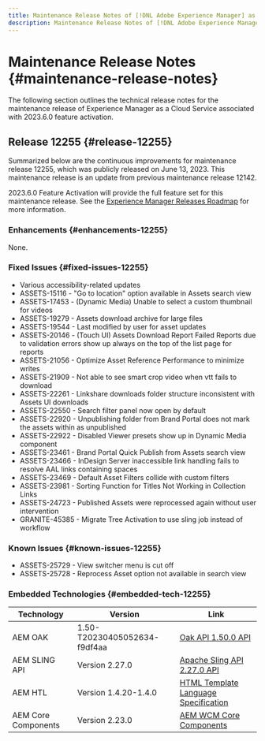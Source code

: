 ```yaml
---
title: Maintenance Release Notes of [!DNL Adobe Experience Manager] as a Cloud Service associated with 2023.6.0 feature activation.
description: Maintenance Release Notes of [!DNL Adobe Experience Manager] as a Cloud Service associated with 2023.6.0 feature activation.
---
```

# Maintenance Release Notes {#maintenance-release-notes}

The following section outlines the technical release notes for the maintenance release of Experience Manager as a Cloud Service associated with 2023.6.0 feature activation.

## Release 12255 {#release-12255}
 
Summarized below are the continuous improvements for maintenance release 12255, which was publicly released on June 13, 2023. This maintenance release is an update from previous maintenance release 12142.

2023.6.0 Feature Activation will provide the full feature set for this maintenance release. See the [Experience Manager Releases Roadmap](https://experienceleague.adobe.com/docs/experience-manager-release-information/aem-release-updates/update-releases-roadmap.html) for more information.

### Enhancements {#enhancements-12255}

None.

### Fixed Issues {#fixed-issues-12255}

- Various accessibility-related updates
- ASSETS-15116 - "Go to location" option available in Assets search view 
- ASSETS-17453 - (Dynamic Media) Unable to select a custom thumbnail for videos
- ASSETS-19279 - Assets download archive for large files
- ASSETS-19544 - Last modified by user for asset updates
- ASSETS-20146 - (Touch UI) Assets Download Report Failed Reports due to validation errors show up always on the top of the list page for reports
- ASSETS-21056 - Optimize Asset Reference Performance to minimize writes
- ASSETS-21909 - Not able to see smart crop video when vtt fails to download
- ASSETS-22261 - Linkshare downloads folder structure inconsistent with Assets UI downloads
- ASSETS-22550 - Search filter panel now open by default 
- ASSETS-22920 - Unpublishing folder from Brand Portal does not mark the assets within as unpublished
- ASSETS-22922 - Disabled Viewer presets show up in Dynamic Media component
- ASSETS-23461 - Brand Portal Quick Publish from Assets search view 
- ASSETS-23466 - InDesign Server inaccessible link handling fails to resolve AAL links containing spaces
- ASSETS-23469 - Default Asset Filters collide with custom filters
- ASSETS-23981 - Sorting Function for Titles Not Working in Collection Links
- ASSETS-24723 - Published Assets were reprocessed again without user intervention
- GRANITE-45385 - Migrate Tree Activation to use sling job instead of workflow

### Known Issues {#known-issues-12255}

- ASSETS-25729 - View switcher menu is cut off 
- ASSETS-25728 - Reprocess Asset option not available in search view

### Embedded Technologies {#embedded-tech-12255}

|Technology|Version|Link|
|---|---|---|
|AEM OAK |1.50-T20230405052634-f9df4aa|[Oak API 1.50.0 API](https://www.javadoc.io/doc/org.apache.jackrabbit/oak-api/1.50.0/index.html)| 
|AEM SLING API |Version 2.27.0 |[Apache Sling API 2.27.0 API](https://www.javadoc.io/doc/org.apache.sling/org.apache.sling.api/latest/index.html)|
|AEM HTL|Version 1.4.20-1.4.0 |[HTML Template Language Specification](https://github.com/adobe/htl-spec)|
|AEM Core Components|Version 2.23.0|[AEM WCM Core Components](https://github.com/adobe/aem-core-wcm-components)|
